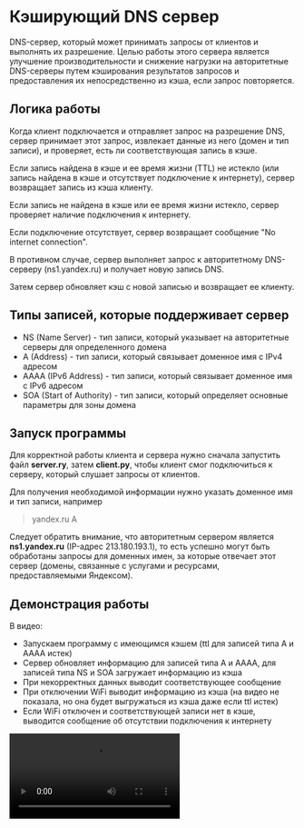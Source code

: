 # Кэширующий DNS сервер

DNS-сервер, который может принимать запросы от клиентов и выполнять их разрешение.
Целью работы этого сервера является улучшение производительности и снижение нагрузки на авторитетные DNS-серверы путем кэширования результатов запросов и предоставления их непосредственно из кэша, если запрос повторяется.

## Логика работы

Когда клиент подключается и отправляет запрос на разрешение DNS, сервер принимает этот запрос, извлекает данные из него (домен и тип записи), и проверяет, есть ли соответствующая запись в кэше.

Если запись найдена в кэше и ее время жизни (TTL) не истекло (или запись найдена в кэше и отсутствует подключение к интернету), сервер возвращает запись из кэша клиенту. 

Если запись не найдена в кэше или ее время жизни истекло, сервер проверяет наличие подключения к интернету.

Если подключение отсутствует, сервер возвращает сообщение "No internet connection". 

В противном случае, сервер выполняет запрос к авторитетному DNS-серверу (ns1.yandex.ru) и получает новую запись DNS. 

Затем сервер обновляет кэш с новой записью и возвращает ее клиенту.

## Типы записей, которые поддерживает сервер

* NS (Name Server) - тип записи, который указывает на авторитетные серверы для определенного домена
* A (Address) - тип записи, который связывает доменное имя с IPv4 адресом 
* AAAA (IPv6 Address) - тип записи, который связывает доменное имя с IPv6 адресом 
* SOA (Start of Authority) - тип записи, который определяет основные параметры для зоны домена

## Запуск программы

Для корректной работы клиента и сервера нужно сначала запустить файл **server.ry**, затем **client.py**, чтобы клиент смог подключиться к серверу, который слушает запросы от клиентов.

Для получения необходимой информации нужно указать доменное имя и тип записи, например

> yandex.ru A

Следует обратить внимание, что авторитетным сервером является **ns1.yandex.ru** (IP-адрес 213.180.193.1), то есть успешно могут быть обработаны запросы для доменных имен, за которые отвечает этот сервер (домены, связанные с услугами и ресурсами, предоставляемыми Яндексом).

## Демонстрация работы

В видео:

* Запускаем программу с имеющимся кэшем (ttl для записей типа A и AAAA истек)
* Сервер обновляет информацию для записей типа A и АААА, для записей типа NS и SOA загружает информацию из кэша
* При некорректных данных выводит соответствующее сообщение
* При отключении WiFi выводит информацию из кэша (на видео не показала, но она будет выгружаться из кэша даже если ttl истек) 
* Если WiFi отключен и соответствующей записи нет в кэше, выводится сообщение об отсутствии подключения к интернету 

![Демонстрация](./demonstration.mov)

